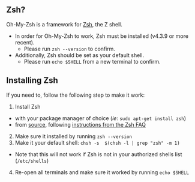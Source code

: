 ## Zsh?

Oh-My-Zsh is a framework for [Zsh](http://www.zsh.org), the Z shell.

- In order for Oh-My-Zsh to work, Zsh must be installed (v4.3.9 or more recent).
  - Please run `zsh --version` to confirm.
- Additionally, Zsh should be set as your default shell.
  - Please run `echo $SHELL` from a new terminal to confirm.

## Installing Zsh

If you need to, follow the following step to make it work:

1. Install Zsh
  - with your package manager of choice (_ie_: `sudo apt-get install zsh`)
  - from [source](http://zsh.sourceforge.net/Arc/source.html), following 
        [instructions from the Zsh FAQ](http://zsh.sourceforge.net/FAQ/zshfaq01.html#l7)
2. Make sure it installed by running `zsh --version`
3. Make it your default shell: `chsh -s  $(chsh -l | grep "zsh" -m 1)`
  - Note that this will not work if Zsh is not in your authorized shells list (`/etc/shells`)
4. Re-open all terminals and make sure it worked by running `echo $SHELL`
